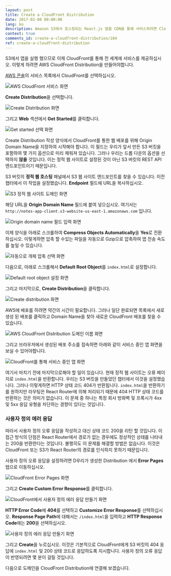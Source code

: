 ```yaml
---
layout: post
title: Create a CloudFront Distribution
date: 2017-02-08 00:00:00
lang: ko
description: Amazon S3에서 호스팅되는 React.js 앱을 CDN을 통해 서비스하려면 CloudFront를 사용합니다. 우리는 CloudFront Distribution을 만들고 S3 Bucket을 가리킬 것입니다. 또한 AWS 콘솔의 "자동으로 객체 압축" 설정을 사용하여 Gzip 압축을 활성화할 예정입니다. React.js 앱이 올바른 HTTP 헤더로 응답하기 위해 사용자 오류 응답을 만듭니다.
context: true
comments_id: create-a-cloudfront-distribution/104
ref: create-a-cloudfront-distribution
---
```


S3에서 앱을 실행 했으므로 이제 CloudFront를 통해 전 세계에 서비스를 제공하십시오. 이렇게 하려면 AWS CloudFront Distribution을 만들어야합니다.

[AWS 콘솔](https://console.aws.amazon.com)의 서비스 목록에서 CloudFront를 선택하십시오.

![AWS CloudFront 서비스 화면](/assets/select-cloudfront-service.png)

**Create Distribution**을 선택합니다.

![Create Distribution 화면](/assets/create-cloudfront-distribution.png)

그리고 **Web** 섹션에서 **Get Started**를 클릭합니다.

![Get started 선택 화면](/assets/select-get-started-web.png)

Create Distribution 작성 양식에서 CloudFront를 통한 웹 배포를 위해 Origin Domain Name을 지정하여 시작해야 합니다. 이 필드는 우리가 앞서 만든 S3 버킷을 포함하여 몇 가지 옵션으로 미리 채워져 있습니다. 그러나 우리는 드롭 다운의 옵션을 선택하지 **않을** 것입니다. 이는 정적 웹 사이트로 설정된 것이 아닌 S3 버킷의 REST API 엔드포인트이기 때문입니다.

S3 버킷의 **정적 웹 호스팅** 패널에서 S3 웹 사이트 엔드포인트를 찾을 수 있습니다. 이전 챕터에서 이 작업을 설정했습니다. **Endpoint** 필드에 URL을 복사하십시오.

![S3 정적 웹 사이트 도메인 화면](/assets/s3-static-website-domain.png)

해당 URL을 **Origin Domain Name** 필드에 붙여 넣으십시오. 여기서는 `http://notes-app-client.s3-website-us-east-1.amazonaws.com` 입니다.

![Origin domain name 필드 입력 화면](/assets/fill-origin-domain-name-field.png)

이제 양식을 아래로 스크롤하여 **Compress Objects Automatically**을 **Yes**로 전환하십시오. 이렇게하면 압축 할 수있는 파일을 자동으로 Gzip으로 압축하여 앱 전송 속도를 높일 수 있습니다.

![자동으로 개체 압축 선택 화면](/assets/select-compress-objects-automatically.png)

다음으로, 아래로 스크롤해서 **Default Root Object**를 `index.html`로 설정합니다.

![Default root object 설정 화면](/assets/set-default-root-object.png)

그리고 마지막으로, **Create Distribution**을 클릭합니다.

![Create distribution 화면](/assets/hit-create-distribution.png)

AWS에 배포를 하려면 약간의 시간이  필요합니다. 그러나 일단 완료되면 목록에서 새로 생성 된 배포를 클릭하고 Domain Name을 찾아 새로운 CloudFront 배포를 찾을 수 있습니다.

![AWS CloudFront Distribution 도메인 이름 화면](/assets/cloudfront-distribution-domain-name.png)

그리고 브라우저에서 생성된 배포 주소를 접속하면 아래와 같이 서비스 중인 앱 화면을 보실 수 있어야합니다.

![CloudFront를 통해 서비스 중인 앱 화면](/assets/app-live-on-cloudfront.png)

여기서 마치기 전에 마지막으로해야 할 일이 있습니다. 현재 정적 웹 사이트는 오류 페이지로 `index.html`을 반환합니다. 우리는 S3 버킷을 만들었던 챕터에서 이것을 설정했습니다. 그러나 이렇게하면 HTTP 상태 코드 404가 반환됩니다. `index.html`을 반환하기를 원하지만 라우팅은 React Router에 의해 처리되기 때문에 404 HTTP 상태 코드를 반환하는 것은 의미가 없습니다. 이 문제 중 하나는 특정 회사 방화벽 및 프록시가 4xx 및 5xx 응답 유형을 차단하는 경향이 있다는 것입니다.

### 사용자 정의 에러 응답

따라서 사용자 정의 오류 응답을 작성하고 대신 상태 코드 200을 리턴 할 것입니다. 이 접근 방식의 단점은 React Router에서 경로가 없는 경우에도 정상적인 상태를 나타내는 200을 반환한다는 것입니다. 불행히도 이 문제를 해결할 방법은 없습니다. 이것은 CloudFront 또는 S3가 React Router의 경로를 인식하지 못하기 때문입니다.

사용자 정의 오류 응답을 설정하려면 D우리가 생성한 Distribution 에서 **Error Pages** 탭으로 이동하십시오.

![CloudFront Error Pages 화면](/assets/error-pages-in-cloudfront.png)

그리고 **Create Custom Error Response**를 클릭합니다.

![CloudFront에서 사용자 정의 에러 응답 만들기 화면](/assets/select-create-custom-error-response.png)

**HTTP Error Code**에 **404**를 선택하고 **Customize Error Response**를 선택하십시오. **Response Page Path**에 대해서는 `/index.html`을 입력하고 **HTTP Response Code**에는 **200**을 선택하십시오.

![사용자 정의 에러 응답 만들기 화면](/assets/create-custom-error-response.png)

그리고 **Create**을 누르십시오. 이것은 기본적으로 CloudFront에게 S3 버킷의 404 응답에 `index.html` 및 200 상태 코드로 응답하도록 지시합니다. 사용자 정의 오류 응답이 반영되려면 몇 분이 걸릴 것입니다.

다음으로 도메인을 CloudFront Distribution에 연결해 보겠습니다.
